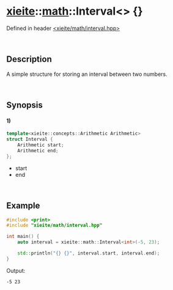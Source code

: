 # [xieite](../../xieite.md)\:\:[math](../../math.md)\:\:Interval\<\> \{\}
Defined in header [<xieite/math/interval.hpp>](../../../include/xieite/math/interval.hpp)

&nbsp;

## Description
A simple structure for storing an interval between two numbers.

&nbsp;

## Synopsis
#### 1)
```cpp
template<xieite::concepts::Arithmetic Arithmetic>
struct Interval {
    Arithmetic start;
    Arithmetic end;
};
```
- start
- end

&nbsp;

## Example
```cpp
#include <print>
#include "xieite/math/interval.hpp"

int main() {
    auto interval = xieite::math::Interval<int>(-5, 23);

    std::println("{} {}", interval.start, interval.end);
}
```
Output:
```
-5 23
```

